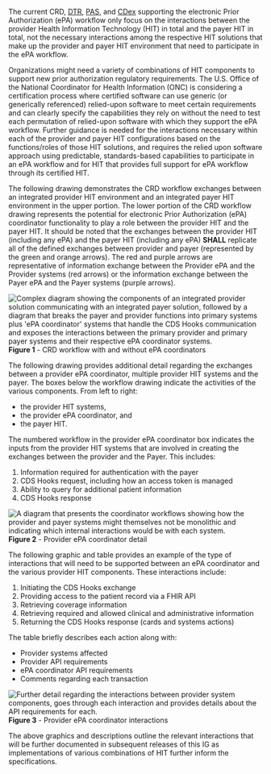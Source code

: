 The current CRD, [DTR](http://hl7.org/fhir/us/davinci-dtr), [PAS](http://hl7.org/fhir/us/davinci-pas), and [CDex](http://hl7.org/fhir/us/davinci-cdex) supporting the electronic Prior Authorization (ePA) workflow only focus on the interactions between the provider Health Information Technology (HIT) in total and the payer HIT in total, not the necessary interactions among the respective HIT solutions that make up the provider and payer HIT environment that need to participate in the ePA workflow.

Organizations might need a variety of combinations of HIT components to support new prior authorization regulatory requirements. The U.S. Office of the National Coordinator for Health Information (ONC) is considering a certification process where certified software can use generic (or generically referenced) relied-upon software to meet certain requirements and can clearly specify the capabilities they rely on without the need to test each permutation of relied-upon software with which they support the ePA workflow. Further guidance is needed for the interactions necessary within each of the provider and payer HIT configurations based on the functions/roles of those HIT solutions, and requires the relied upon software approach using predictable, standards-based capabilities to participate in an ePA workflow and for HIT that provides full support for ePA workflow through its certified HIT.

The following drawing demonstrates the CRD workflow exchanges between an integrated provider HIT environment and an integrated payer HIT environment in the upper portion. The lower portion of the CRD workflow drawing represents the potential for electronic Prior Authorization (ePA) coordinator functionality to play a role between the provider HIT and the payer HIT. It should be noted that the exchanges between the provider HIT (including any ePA) and the payer HIT (including any ePA) **SHALL** replicate all of the defined exchanges between provider and payer (represented by the green and orange arrows). The red and purple arrows are representative of information exchange between the Provider ePA and the Provider systems (red arrows) or the information exchange between the Payer ePA and the Payer systems (purple arrows).

<div>
	<img src="epA-workflow.png" alt="Complex diagram showing the components of an integrated provider solution communicating with an integrated payer solution, followed by a diagram that breaks the payer and provider functions into primary systems plus 'ePA coordinator' systems that handle the CDS Hooks communication and exposes the interactions between the primary provider and primary payer systems and their respective ePA coordinator systems."/>
	<b>Figure 1</b> - CRD workflow with and without ePA coordinators
</div>


The following drawing provides additional detail regarding the exchanges between a provider ePA coordinator, multiple provider HIT systems and the payer. The boxes below the workflow drawing indicate the activities of the various components. From left to right: 

* the provider HIT systems,
* the provider ePA coordinator, and
* the payer HIT.

The numbered workflow in the provider ePA coordinator box indicates the inputs from the provider HIT systems that are involved in creating the exchanges between the provider and the Payer. This includes:

1. Information required for authentication with the payer
2. CDS Hooks request, including how an access token is managed
3. Ability to query for additional patient information
4. CDS Hooks response

<div>
  <img src="ePA-coord-detail.png" alt="A diagram that presents the coordinator workflows showing how the provider and payer systems might themselves not be monolithic and indicating which internal interactions would be with each system."/>
  <b>Figure 2</b> - Provider ePA coordinator detail
</div>

The following graphic and table provides an example of the type of interactions that will need to be supported between an ePA coordinator and the various provider HIT components. These interactions include:

1. Initiating the CDS Hooks exchange
2. Providing access to the patient record via a FHIR API
3. Retrieving coverage information
4. Retrieving required and allowed clinical and administrative information
5. Returning the CDS Hooks response (cards and systems actions)

The table briefly describes each action along with:

* Provider systems affected
* Provider API requirements
* ePA coordinator API requirements
* Comments regarding each transaction

<div>
  <img src="ePA-coord-interactions.png" alt="Further detail regarding the interactions between provider system components, goes through each interaction and provides details about the API requirements for each."/>
  <b>Figure 3</b> - Provider ePA coordinator interactions
</div>

The above graphics and descriptions outline the relevant interactions that will be further documented in subsequent releases of this IG as implementations of various combinations of HIT further inform the specifications.

